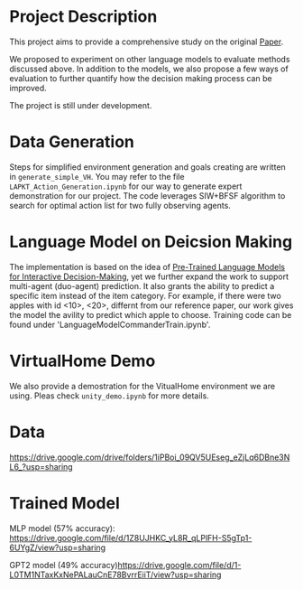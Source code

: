 # Project Description

This project aims to provide a comprehensive study on the original [Paper](https://arxiv.org/abs/2202.01771). 

We proposed to experiment on other language models to evaluate methods discussed above. In addition to the models, we also propose a few ways of evaluation to further quantify how the decision making process can be improved. 

The project is still under development. 

# Data Generation

Steps for simplified environment generation and goals creating are written in ```generate_simple_VH```. You may refer to the file ```LAPKT_Action_Generation.ipynb``` for our way to generate expert demonstration for our project. The code leverages SIW+BFSF algorithm to search for optimal action list for two fully observing agents.

# Language Model on Deicsion Making

The implementation is based on the idea of [Pre-Trained Language Models for Interactive Decision-Making](https://arxiv.org/abs/2202.01771), yet we further expand the work to support multi-agent (duo-agent) prediction. It also grants the ability to predict a specific item instead of the item category. For example, if there were two apples with id <10>, <20>, differnt from our reference paper, our work gives the model the avility to predict which apple to choose. Training code can be found under 'LanguageModelCommanderTrain.ipynb'.

# VirtualHome Demo

We also provide a demostration for the VitualHome environment we are using. Pleas check ```unity_demo.ipynb``` for more details.

# Data

https://drive.google.com/drive/folders/1iPBoi_09QV5UEseg_eZjLq6DBne3NL6_?usp=sharing

# Trained Model

MLP model (57% accuracy): https://drive.google.com/file/d/1Z8UJHKC_yL8R_qLPlFH-S5gTp1-6UYgZ/view?usp=sharing

GPT2 model (49% accuracy)https://drive.google.com/file/d/1-L0TM1NTaxKxNePALauCnE78BvrrEiiT/view?usp=sharing
